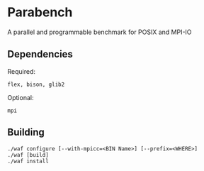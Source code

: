 Parabench
=========

A parallel and programmable benchmark for POSIX and MPI-IO

Dependencies
------------
Required:
```
flex, bison, glib2
```
Optional:
```
mpi
```

Building
--------
```
./waf configure [--with-mpicc=<BIN Name>] [--prefix=<WHERE>]
./waf [build]
./waf install
```
